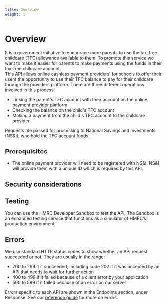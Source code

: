 ```yaml
---
title: Overview
weight: 1
---
```


# Overview
It is a government initiative to encourage more parents to use the tax-free childcare (TFC) allowance available to them. To promote this service we want to make it easier for parents to make payments using the funds in their tax-free childcare account.   
This API allows online cashless payment providers' for schools to offer their users the opportunity to use their TFC balance to pay for their childcare through the providers platform.
There are three different operations involved in this process:
- Linking the parent's TFC account with their account on the online payment provider platform
- Checking the balance on the child's TFC account
- Making a payment from the child's TFC account to the childcare provider

Requests are passed for processing to National Savings and Investments (NS&I), who hold the TFC account funds.

## Prerequisites
- The online payment provider will need to be registered with NS&I. NS&I will provide them with a unique ID which is required by this API.

## Security considerations

## Testing
You can use the HMRC Developer Sandbox to test the API. The Sandbox is an enhanced testing service that functions as a simulator of HMRC’s production environment.

## Errors
We use standard HTTP status codes to show whether an API request succeeded or not. They are usually in the range:
- 200 to 299 if it succeeded, including code 202 if it was accepted by an API that needs to wait for further action
- 400 to 499 if it failed because of a client error by your application
- 500 to 599 if it failed because of an error on our server

Errors specific to each API are shown in the Endpoints section, under Response. See our [reference guide](https://developer.service.hmrc.gov.uk/api-documentation/docs/reference-guide#errors) for more on errors.

## 
